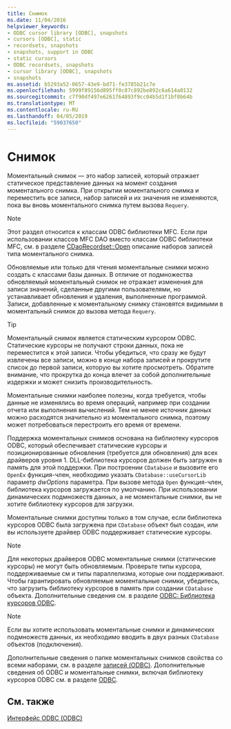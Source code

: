```yaml
---
title: Снимок
ms.date: 11/04/2016
helpviewer_keywords:
- ODBC cursor library [ODBC], snapshots
- cursors [ODBC], static
- recordsets, snapshots
- snapshots, support in ODBC
- static cursors
- ODBC recordsets, snapshots
- cursor library [ODBC], snapshots
- snapshots
ms.assetid: b5293a52-0657-43e9-bd71-fe3785b21c7e
ms.openlocfilehash: 5999f89156d895ff0c87c892be892c6a614a0132
ms.sourcegitcommit: c7f90df497e6261764893f9cc04b5d1f1bf0b64b
ms.translationtype: MT
ms.contentlocale: ru-RU
ms.lasthandoff: 04/05/2019
ms.locfileid: "59037650"
---
```

# <a name="snapshot"></a>Снимок

Моментальный снимок — это набор записей, который отражает статическое представление данных на момент создания моментального снимка. При открытии моментального снимка и переместить все записи, набор записей и их значения не изменяются, пока вы вновь моментального снимка путем вызова `Requery`.

> [!NOTE]
>  Этот раздел относится к классам ODBC библиотеки MFC. Если при использовании классов MFC DAO вместо классам ODBC библиотеки MFC, см. в разделе [CDaoRecordset::Open](../../mfc/reference/cdaorecordset-class.md#open) описание наборов записей типа моментального снимка.

Обновляемые или только для чтения моментальные снимки можно создать с классами базы данных. В отличие от подмножества обновляемый моментальный снимок не отражает изменения для записи значений, сделанные другими пользователями, но устанавливает обновления и удаления, выполненные программой. Записи, добавленные к моментальному снимку становятся видимыми в моментальный снимок до вызова метода `Requery`.

> [!TIP]
>  Моментальный снимок является статическим курсором ODBC. Статические курсоры не получают строки данных, пока не переместится к этой записи. Чтобы убедиться, что сразу же будут извлечены все записи, можно в конце набора записей и прокрутите список до первой записи, которую вы хотите просмотреть. Обратите внимание, что прокрутка до конца влечет за собой дополнительные издержки и может снизить производительность.

Моментальные снимки наиболее полезны, когда требуется, чтобы данные не изменялись во время операций, например при создании отчета или выполнения вычислений. Тем не менее источник данных можно расходятся значительно из моментального снимка, поэтому может потребоваться перестроить его время от времени.

Поддержка моментальных снимков основана на библиотеку курсоров ODBC, который обеспечивает статические курсоры и позиционированные обновления (требуется для обновления) для всех драйверов уровня 1. DLL-библиотека курсоров должен быть загружен в память для этой поддержки. При построении `CDatabase` и вызовите его `OpenEx` функция-член, необходимо указать `CDatabase::useCursorLib` параметр *dwOptions* параметра. При вызове метода `Open` функция-член, библиотека курсоров загружается по умолчанию. При использовании динамических подмножеств данных, а не моментальные снимки, вы не хотите библиотеку курсоров для загрузки.

Моментальные снимки доступны только в том случае, если библиотека курсоров ODBC была загружена при `CDatabase` объект был создан, или вы используете драйвер ODBC поддерживает статические курсоры.

> [!NOTE]
>  Для некоторых драйверов ODBC моментальные снимки (статические курсоры) не могут быть обновляемым. Проверьте типы курсора, поддерживаемые см и типы параллелизма, которые они поддерживают. Чтобы гарантировать обновляемые моментальные снимки, убедитесь, что загрузить библиотеку курсоров в память при создании `CDatabase` объекта. Дополнительные сведения см. в разделе [ODBC: Библиотека курсоров ODBC](../../data/odbc/odbc-the-odbc-cursor-library.md).

> [!NOTE]
>  Если вы хотите использовать моментальные снимки и динамических подмножеств данных, их необходимо вводить в двух разных `CDatabase` объектов (подключения).

Дополнительные сведения о папке моментальных снимков свойства со всеми наборами, см. в разделе [записей (ODBC)](../../data/odbc/recordset-odbc.md). Дополнительные сведения об ODBC и моментальные снимки, включая библиотеку курсоров ODBC см. в разделе [ODBC](../../data/odbc/odbc-basics.md).

## <a name="see-also"></a>См. также

[Интерфейс ODBC (ODBC)](../../data/odbc/open-database-connectivity-odbc.md)